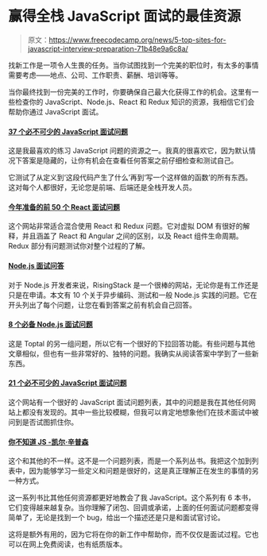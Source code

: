 # 赢得全栈 JavaScript 面试的最佳资源

> 原文：<https://www.freecodecamp.org/news/5-top-sites-for-javascript-interview-preparation-71b48e9a6c8a/>

找新工作是一项令人生畏的任务。当你试图找到一个完美的职位时，有太多的事情需要考虑——地点、公司、工作职责、薪酬、培训等等。

当你最终找到一份完美的工作时，你要确保自己最大化获得工作的机会。这里有一些检查你的 JavaScript、Node.js、React 和 Redux 知识的资源，我相信它们会帮助你通过 JavaScript 面试。

#### [37 个必不可少的 JavaScript 面试问题](https://www.toptal.com/javascript/interview-questions)

这是我最喜欢的练习 JavaScript 问题的资源之一。我真的很喜欢它，因为默认情况下答案是隐藏的，让你有机会在查看任何答案之前仔细检查和测试自己。

它测试了从定义到‘这段代码产生了什么’再到‘写一个这样做的函数’的所有东西。这对每个人都很好，无论您是前端、后端还是全栈开发人员。

#### [今年准备的前 50 个 React 面试问题](https://www.edureka.co/blog/interview-questions/react-interview-questions/amp/)

这个网站非常适合混合使用 React 和 Redux 问题。它对虚拟 DOM 有很好的解释，并且涵盖了 React 和 Angular 之间的区别，以及 React 组件生命周期。Redux 部分有问题测试你对整个过程的了解。

#### [Node.js 面试问答](https://blog.risingstack.com/node-js-interview-questions-and-answers-2017/)

对于 Node.js 开发者来说，RisingStack 是一个很棒的网站，无论你是有工作还是只是在申请。本文有 10 个关于异步编码、测试和一般 Node.js 实践的问题。它在开头列出了每个问题，让您在看到答案之前有机会自己回答。

#### [8 个必备 Node.js 面试问题](https://www.toptal.com/nodejs/interview-questions)

这是 Toptal 的另一组问题，所以它有一个很好的下拉回答功能。有些问题与其他文章相似，但也有一些非常好的、独特的问题。我确实从阅读答案中学到了一些新东西。

#### [21 个必不可少的 JavaScript 面试问题](https://www.codementor.io/nihantanu/21-essential-javascript-tech-interview-practice-questions-answers-du107p62z)

这个网站有一个很好的 JavaScript 面试问题列表，其中的问题是我在其他任何网站上都没有发现的。其中一些比较模糊，但我可以肯定地想象他们在技术面试中被问到是否试图抓住你。

#### [你不知道 JS -凯尔·辛普森](https://github.com/getify/You-Dont-Know-JS/blob/master/README.md)

这个和其他的不一样。这不是一个问题列表，而是一个系列丛书。我把这个加到列表中，因为能够学习一些定义和问题是很好的，这是真正理解正在发生的事情的另一种方式。

这一系列书比其他任何资源都更好地教会了我 JavaScript。这个系列有 6 本书，它们变得越来越复杂。当你理解了闭包、回调或承诺，上面的任何面试问题都变得简单了，无论是找到一个 bug，给出一个描述还是只是和面试官讨论。

这将是额外有用的，因为它将在你的新工作中帮助你，而不仅仅是面试过程。它也可以在网上免费阅读，也有纸质版本。